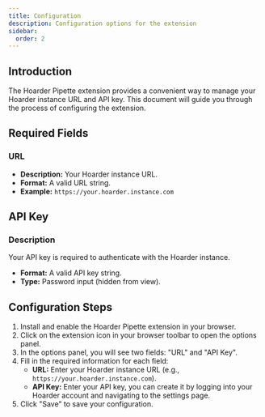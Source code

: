 ```yaml
---
title: Configuration
description: Configuration options for the extension
sidebar:
  order: 2
---
```


## Introduction

The Hoarder Pipette extension provides a convenient way to manage your Hoarder instance URL and API key. This document will guide you through the process of configuring the extension.

## Required Fields

### URL

*   **Description:** Your Hoarder instance URL.
*   **Format:** A valid URL string.
*   **Example:** `https://your.hoarder.instance.com`

## API Key

### Description
Your API key is required to authenticate with the Hoarder instance.

*   **Format:** A valid API key string.
*   **Type:** Password input (hidden from view).

## Configuration Steps

1.  Install and enable the Hoarder Pipette extension in your browser.
2.  Click on the extension icon in your browser toolbar to open the options panel.
3.  In the options panel, you will see two fields: "URL" and "API Key".
4.  Fill in the required information for each field:
    *   **URL:** Enter your Hoarder instance URL (e.g., `https://your.hoarder.instance.com`).
    *   **API Key:** Enter your API key, you can create it by logging into your Hoarder account and navigating to the settings page.
5.  Click "Save" to save your configuration.
